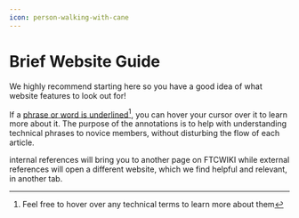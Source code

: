 ```yaml
---
icon: person-walking-with-cane
---
```


# Brief Website Guide

We highly recommend starting here so you have a good idea of what website features to look out for!

If a [phrase or word is underlined](#user-content-fn-1)[^1], you can hover your cursor over it to learn more about it. The purpose of the annotations is to help with understanding technical phrases to novice members, without disturbing the flow of each article.

internal references will bring you to another page on FTCWIKI while external references will open a different website, which we find helpful and relevant, in another tab.





[^1]: Feel free to hover over any technical terms to learn more about them
